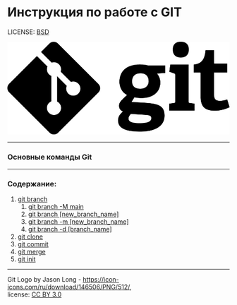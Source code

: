 # Инструкция по работе с GIT


LICENSE: [BSD](./license.md)

![git logo](./assets/Git-Logo-Black.png)

---
### Основные команды Git
___
### Содержание:
1. [git branch](./git_branch.md "Подробнее отличия по ссылкам")
   1. [git branch -M main](./git_branch_M_main.md )
   2. [git branch [new_branch_name]](./get_branch_N_Br_Name.md)
   3. [git branch -m [new_branch_name]](./git_branch_M_new_branch_name.md)
   4. [git branch -d [branch_name]](./git_branch_Del_branch_name.md)
3. [git clone](./git_clone.md)
4. [git commit](./git_commit.md)
5. [git merge](./git_merge.md)
6. [git init](./git_init.md)




---
Git Logo by Jason Long  - https://icon-icons.com/ru/download/146506/PNG/512/,   
license:  [CC BY 3.0](https://creativecommons.org/licenses/by/3.0/)
